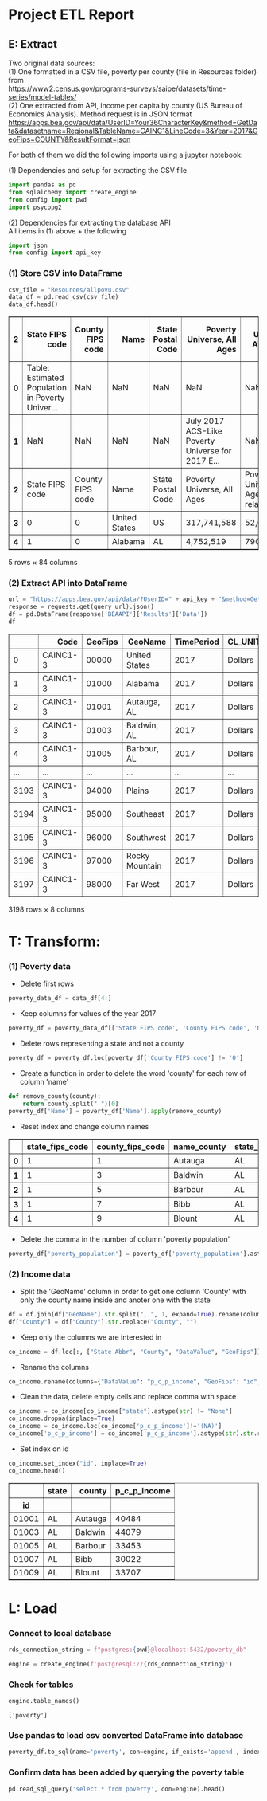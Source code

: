 # Project ETL Report

## E: Extract
Two original data sources:</br>
(1) One formatted in a CSV file, poverty per county (file in Resources folder) from</br> https://www2.census.gov/programs-surveys/saipe/datasets/time-series/model-tables/</br>
(2) One extracted from API, income per capita by county (US Bureau of Economics Analysis).  Method request is in JSON format</br>https://apps.bea.gov/api/data/UserID=Your36CharacterKey&method=GetData&datasetname=Regional&TableName=CAINC1&LineCode=3&Year=2017&GeoFips=COUNTY&ResultFormat=json</br>

For both of them we did the following imports using a jupyter notebook:</br>

(1) Dependencies and setup for extracting the CSV file
```python
import pandas as pd
from sqlalchemy import create_engine
from config import pwd
import psycopg2
```
(2) Dependencies for extracting the database API</br>
All items in (1) above + the following
```python
import json
from config import api_key
```

### (1) Store CSV into DataFrame


```python
csv_file = "Resources/allpovu.csv"
data_df = pd.read_csv(csv_file)
data_df.head()
```

<table border="1" class="dataframe">
  <thead>
    <tr style="text-align: right;">
      <th>2</th>
      <th>State FIPS code</th>
      <th>County FIPS code</th>
      <th>Name</th>
      <th>State Postal Code</th>
      <th>Poverty Universe, All Ages</th>
      <th>Poverty Universe, Age 5-17 related</th>
      <th>Poverty Universe, Age 0-17</th>
      <th>Poverty Universe, Age 0-4</th>
      <th>Poverty Universe, All Ages</th>
      <th>Poverty Universe, Age 5-17 related</th>
      <th>...</th>
      <th>Poverty Universe, Age 0-17</th>
      <th>Poverty Universe, Age 0-4</th>
      <th>Poverty Universe, All Ages</th>
      <th>Poverty Universe, Age 5-17 related</th>
      <th>Poverty Universe, Age 0-17</th>
      <th>Poverty Universe, Age 0-4</th>
      <th>Poverty Universe, All Ages</th>
      <th>Poverty Universe, Age 5-17 related</th>
      <th>Poverty Universe, Age 0-17</th>
      <th>Poverty Universe, Age 0-4</th>
    </tr>
  </thead>
  <tbody>
    <tr>
      <th>0</th>
      <td>Table:  Estimated Population in Poverty Univer...</td>
      <td>NaN</td>
      <td>NaN</td>
      <td>NaN</td>
      <td>NaN</td>
      <td>NaN</td>
      <td>NaN</td>
      <td>NaN</td>
      <td>NaN</td>
      <td>NaN</td>
      <td>...</td>
      <td>NaN</td>
      <td>NaN</td>
      <td>NaN</td>
      <td>NaN</td>
      <td>NaN</td>
      <td>NaN</td>
      <td>NaN</td>
      <td>NaN</td>
      <td>NaN</td>
      <td>NaN</td>
    </tr>
    <tr>
      <th>1</th>
      <td>NaN</td>
      <td>NaN</td>
      <td>NaN</td>
      <td>NaN</td>
      <td>July 2017 ACS-Like Poverty Universe for 2017 E...</td>
      <td>NaN</td>
      <td>NaN</td>
      <td>NaN</td>
      <td>July 2016 ACS-Like Poverty Universe for 2016 E...</td>
      <td>NaN</td>
      <td>...</td>
      <td>NaN</td>
      <td>NaN</td>
      <td>July 2000 CPS-Like Poverty Universe for IY 199...</td>
      <td>NaN</td>
      <td>NaN</td>
      <td>NaN</td>
      <td>July 1999 CPS-Like Poverty Universe for IY 199...</td>
      <td>NaN</td>
      <td>NaN</td>
      <td>NaN</td>
    </tr>
    <tr>
      <th>2</th>
      <td>State FIPS code</td>
      <td>County FIPS code</td>
      <td>Name</td>
      <td>State Postal Code</td>
      <td>Poverty Universe, All Ages</td>
      <td>Poverty Universe, Age 5-17 related</td>
      <td>Poverty Universe, Age 0-17</td>
      <td>Poverty Universe, Age 0-4</td>
      <td>Poverty Universe, All Ages</td>
      <td>Poverty Universe, Age 5-17 related</td>
      <td>...</td>
      <td>Poverty Universe, Age 0-17</td>
      <td>Poverty Universe, Age 0-4</td>
      <td>Poverty Universe, All Ages</td>
      <td>Poverty Universe, Age 5-17 related</td>
      <td>Poverty Universe, Age 0-17</td>
      <td>Poverty Universe, Age 0-4</td>
      <td>Poverty Universe, All Ages</td>
      <td>Poverty Universe, Age 5-17 related</td>
      <td>Poverty Universe, Age 0-17</td>
      <td>Poverty Universe, Age 0-4</td>
    </tr>
    <tr>
      <th>3</th>
      <td>0</td>
      <td>0</td>
      <td>United States</td>
      <td>US</td>
      <td>317,741,588</td>
      <td>52,669,201</td>
      <td>72,452,925</td>
      <td>19,457,844</td>
      <td>315,165,470</td>
      <td>52,644,648</td>
      <td>...</td>
      <td>71,741,141</td>
      <td>19,181,906</td>
      <td>276207757</td>
      <td>51642359</td>
      <td>71684956</td>
      <td>18968750</td>
      <td>271059449</td>
      <td>51060953</td>
      <td>71338364</td>
      <td>19382484</td>
    </tr>
    <tr>
      <th>4</th>
      <td>1</td>
      <td>0</td>
      <td>Alabama</td>
      <td>AL</td>
      <td>4,752,519</td>
      <td>790,771</td>
      <td>1,079,561</td>
      <td>285,282</td>
      <td>4,741,355</td>
      <td>791,471</td>
      <td>...</td>
      <td>1,104,080</td>
      <td>296,196</td>
      <td>4368014</td>
      <td>804291</td>
      <td>1120718</td>
      <td>293558</td>
      <td>4348444</td>
      <td>789510</td>
      <td>1088427</td>
      <td>295264</td>
    </tr>
  </tbody>
</table>
<p>5 rows × 84 columns</p>
</div>

### (2) Extract API into DataFrame
```python
url = "https://apps.bea.gov/api/data/?UserID=" + api_key + "&method=GetData&datasetname=Regional&TableName=CAINC1&LineCode=3&Year=2017&GeoFips=COUNTY&ResultFormat=json"
response = requests.get(query_url).json()
df = pd.DataFrame(response['BEAAPI']['Results']['Data'])
df
```
<table border="1" class="dataframe">
  <thead>
    <tr style="text-align: right;">
      <th></th>
      <th>Code</th>
      <th>GeoFips</th>
      <th>GeoName</th>
      <th>TimePeriod</th>
      <th>CL_UNIT</th>
      <th>UNIT_MULT</th>
      <th>DataValue</th>
      <th>NoteRef</th>
    </tr>
  </thead>
  <tbody>
    <tr>
      <td>0</td>
      <td>CAINC1-3</td>
      <td>00000</td>
      <td>United States</td>
      <td>2017</td>
      <td>Dollars</td>
      <td>0</td>
      <td>51,640</td>
      <td>NaN</td>
    </tr>
    <tr>
      <td>1</td>
      <td>CAINC1-3</td>
      <td>01000</td>
      <td>Alabama</td>
      <td>2017</td>
      <td>Dollars</td>
      <td>0</td>
      <td>40,805</td>
      <td>NaN</td>
    </tr>
    <tr>
      <td>2</td>
      <td>CAINC1-3</td>
      <td>01001</td>
      <td>Autauga, AL</td>
      <td>2017</td>
      <td>Dollars</td>
      <td>0</td>
      <td>40,484</td>
      <td>NaN</td>
    </tr>
    <tr>
      <td>3</td>
      <td>CAINC1-3</td>
      <td>01003</td>
      <td>Baldwin, AL</td>
      <td>2017</td>
      <td>Dollars</td>
      <td>0</td>
      <td>44,079</td>
      <td>NaN</td>
    </tr>
    <tr>
      <td>4</td>
      <td>CAINC1-3</td>
      <td>01005</td>
      <td>Barbour, AL</td>
      <td>2017</td>
      <td>Dollars</td>
      <td>0</td>
      <td>33,453</td>
      <td>NaN</td>
    </tr>
    <tr>
      <td>...</td>
      <td>...</td>
      <td>...</td>
      <td>...</td>
      <td>...</td>
      <td>...</td>
      <td>...</td>
      <td>...</td>
      <td>...</td>
    </tr>
    <tr>
      <td>3193</td>
      <td>CAINC1-3</td>
      <td>94000</td>
      <td>Plains</td>
      <td>2017</td>
      <td>Dollars</td>
      <td>0</td>
      <td>49,174</td>
      <td>NaN</td>
    </tr>
    <tr>
      <td>3194</td>
      <td>CAINC1-3</td>
      <td>95000</td>
      <td>Southeast</td>
      <td>2017</td>
      <td>Dollars</td>
      <td>0</td>
      <td>45,198</td>
      <td>NaN</td>
    </tr>
    <tr>
      <td>3195</td>
      <td>CAINC1-3</td>
      <td>96000</td>
      <td>Southwest</td>
      <td>2017</td>
      <td>Dollars</td>
      <td>0</td>
      <td>45,834</td>
      <td>NaN</td>
    </tr>
    <tr>
      <td>3196</td>
      <td>CAINC1-3</td>
      <td>97000</td>
      <td>Rocky Mountain</td>
      <td>2017</td>
      <td>Dollars</td>
      <td>0</td>
      <td>49,265</td>
      <td>NaN</td>
    </tr>
    <tr>
      <td>3197</td>
      <td>CAINC1-3</td>
      <td>98000</td>
      <td>Far West</td>
      <td>2017</td>
      <td>Dollars</td>
      <td>0</td>
      <td>57,748</td>
      <td>NaN</td>
    </tr>
  </tbody>
</table>
<p>3198 rows × 8 columns</p>
</div>




# T: Transform: 

### (1) Poverty data
* Delete first rows
```python
poverty_data_df = data_df[4:]
```
* Keep columns for values of the year 2017
```python
poverty_df = poverty_data_df[['State FIPS code', 'County FIPS code', 'Name','State Postal Code','Poverty Universe, All Ages']].copy()
```
* Delete rows representing a state and not a county
```python
poverty_df = poverty_df.loc[poverty_df['County FIPS code'] != '0']
```
* Create a function in order to delete the word 'county' for each row of column 'name'
```python
def remove_county(county):
    return county.split(" ")[0]
poverty_df['Name'] = poverty_df['Name'].apply(remove_county)
```
* Reset index and change column names

<table border="1" class="dataframe">
  <thead>
    <tr style="text-align: right;">
      <th></th>
      <th>state_fips_code</th>
      <th>county_fips_code</th>
      <th>name_county</th>
      <th>state_abbr</th>
      <th>poverty_population</th>
    </tr>
  </thead>
  <tbody>
    <tr>
      <th>0</th>
      <td>1</td>
      <td>1</td>
      <td>Autauga</td>
      <td>AL</td>
      <td>55,021</td>
    </tr>
    <tr>
      <th>1</th>
      <td>1</td>
      <td>3</td>
      <td>Baldwin</td>
      <td>AL</td>
      <td>209,922</td>
    </tr>
    <tr>
      <th>2</th>
      <td>1</td>
      <td>5</td>
      <td>Barbour</td>
      <td>AL</td>
      <td>22,224</td>
    </tr>
    <tr>
      <th>3</th>
      <td>1</td>
      <td>7</td>
      <td>Bibb</td>
      <td>AL</td>
      <td>20,434</td>
    </tr>
    <tr>
      <th>4</th>
      <td>1</td>
      <td>9</td>
      <td>Blount</td>
      <td>AL</td>
      <td>57,452</td>
    </tr>
  </tbody>
</table>
</div>

* Delete the comma in the number of column 'poverty population'
```python
poverty_df['poverty_population'] = poverty_df['poverty_population'].astype(str).str.replace(',', '')
```
### (2) Income data
* Split the 'GeoName' column in order to get one column 'County' with only the county name inside and anoter one with the state 
```python
df = df.join(df["GeoName"].str.split(", ", 1, expand=True).rename(columns={0:'County', 1:'State Abbr'}))
df["County"] = df["County"].str.replace("County", "")
```
* Keep only the columns we are interested in
```python
co_income = df.loc[:, ["State Abbr", "County", "DataValue", "GeoFips"]]
```
* Rename the columns
```python
co_income.rename(columns={"DataValue": "p_c_p_income", "GeoFips": "id", "State Abbr": "state", "County": "county"}, inplace=True)
```
* Clean the data, delete empty cells and replace comma with space
```python
co_income = co_income[co_income["state"].astype(str) != "None"]
co_income.dropna(inplace=True)
co_income = co_income.loc[co_income['p_c_p_income']!='(NA)']
co_income['p_c_p_income'] = co_income['p_c_p_income'].astype(str).str.replace(',', '')
```
* Set index on id
```python
co_income.set_index("id", inplace=True)
co_income.head()
```
<table border="1" class="dataframe">
  <thead>
    <tr style="text-align: right;">
      <th></th>
      <th>state</th>
      <th>county</th>
      <th>p_c_p_income</th>
    </tr>
    <tr>
      <th>id</th>
      <th></th>
      <th></th>
      <th></th>
    </tr>
  </thead>
  <tbody>
    <tr>
      <td>01001</td>
      <td>AL</td>
      <td>Autauga</td>
      <td>40484</td>
    </tr>
    <tr>
      <td>01003</td>
      <td>AL</td>
      <td>Baldwin</td>
      <td>44079</td>
    </tr>
    <tr>
      <td>01005</td>
      <td>AL</td>
      <td>Barbour</td>
      <td>33453</td>
    </tr>
    <tr>
      <td>01007</td>
      <td>AL</td>
      <td>Bibb</td>
      <td>30022</td>
    </tr>
    <tr>
      <td>01009</td>
      <td>AL</td>
      <td>Blount</td>
      <td>33707</td>
    </tr>
  </tbody>
</table>
</div>


# L: Load

### Connect to local database


```python
rds_connection_string = f"postgres:{pwd}@localhost:5432/poverty_db"

engine = create_engine(f'postgresql://{rds_connection_string}')

```

### Check for tables


```python
engine.table_names()
```




    ['poverty']



### Use pandas to load csv converted DataFrame into database


```python
poverty_df.to_sql(name='poverty', con=engine, if_exists='append', index=False)
```

### Confirm data has been added by querying the poverty table


```python
pd.read_sql_query('select * from poverty', con=engine).head()
```


